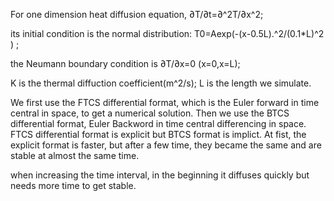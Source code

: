 For one dimension heat diffusion equation, ∂T/∂t=∂^2T/∂x^2;

its initial condition is the normal distribution: T0=Aexp(-(x-0.5L).^2/(0.1*L)^2 ) ;

the Neumann boundary condition is ∂T/∂x=0 (x=0,x=L);

K is the thermal diffuction coefficient(m^2/s); L is the length we simulate.

We first use the FTCS differential format, which is the Euler forward in time central in space, to get a numerical solution. Then we use the BTCS differential format, Euler Backword in time central differencing in space.
FTCS differential format is explicit but BTCS format is implict. At fist, the explicit format is faster, but after a few time, they became the same and are stable at almost the same time.

when increasing the time interval, in the beginning it diffuses quickly but needs more time to get stable.
